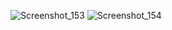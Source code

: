 ![Screenshot_153](https://user-images.githubusercontent.com/108437114/221258782-cad7344a-480b-4e90-beba-5f07bb6c9c4f.png)
![Screenshot_154](https://user-images.githubusercontent.com/108437114/221258788-b4527b53-3012-4d80-be0e-a788651db0b5.png)
